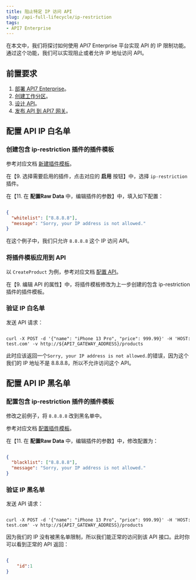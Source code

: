 ```yaml
---
title: 阻止特定 IP 访问 API
slug: /api-full-lifecycle/ip-restriction
tags:
- API7 Enterprise
---
```


在本文中，我们将探讨如何使用 API7 Enterprise 平台实现 API 的 IP 限制功能。通过这个功能，我们可以实现阻止或者允许 IP 地址访问 API。

## 前置要求

1. [部署 API7 Enterprise](https://docs.apiseven.com/enterprise/installation/docker)。
2. [创建工作分区](hhttps://docs.apiseven.com/enterprise/user-manual/cluster/workspace#%E6%96%B0%E5%BB%BA%E5%B7%A5%E4%BD%9C%E5%88%86%E5%8C%BA)。
3. [设计 API](https://docs.apiseven.com/enterprise/api-full-lifecycle/design-apis)。
4. [发布 API 到 API7 网关](https://docs.apiseven.com/enterprise/api-full-lifecycle/publish-apis)。

## 配置 API IP 白名单

### 创建包含 ip-restriction 插件的插件模板

参考对应文档 [新建插件模板](https://docs.apiseven.com/enterprise/user-manual/cluster/plugin-template#新建插件模板)。

在【9. 选择需要启用的插件，点击对应的 **启用** 按钮】中，选择 `ip-restriction` 插件。

在【11. 在 **配置Raw Data** 中，编辑插件的参数】中，填入如下配置：

```json

{
  "whitelist": ["8.8.8.8"],
  "message": "Sorry, your IP address is not allowed."
}

```
在这个例子中，我们只允许 `8.8.8.8` 这个 IP 访问 API。

### 将插件模板应用到 API

以 `CreateProduct` 为例，参考对应文档 [配置 API](https://docs.apiseven.com/enterprise/user-manual/cluster/api#配置-api)。

在【9. 编辑 API 的属性】中，将插件模板修改为上一步创建的包含 ip-restriction 插件的插件模板。

### 验证 IP 白名单

发送 API 请求：

```shell

curl -X POST -d '{"name": "iPhone 13 Pro", "price": 999.99}' -H 'HOST: test.com' -v http://${API7_GATEWAY_ADDRESS}/products

```

此时应该返回一个`Sorry, your IP address is not allowed.`的错误，因为这个我们的 IP 地址不是 8.8.8.8，所以不允许访问这个 API。

## 配置 API IP 黑名单

### 配置包含 ip-restriction 插件的插件模板

修改之前例子，将 `8.8.8.8` 改到黑名单中。

参考对应文档 [配置插件模板](https://docs.apiseven.com/enterprise/user-manual/cluster/plugin-template#配置插件模板)。

在【11. 在 **配置Raw Data** 中，编辑插件的参数】中，修改配置为：

```json

{
  "blacklist": ["8.8.8.8"],
  "message": "Sorry, your IP address is not allowed."
}

```

### 验证 IP 黑名单

发送 API 请求：

```shell

curl -X POST -d '{"name": "iPhone 13 Pro", "price": 999.99}' -H 'HOST: test.com' -v http://${API7_GATEWAY_ADDRESS}/products

```

因为我们的 IP 没有被黑名单限制，所以我们能正常的访问到该 API 接口。此时你可以看到正常的 API 返回：

```json

{
    "id":1
}

```
